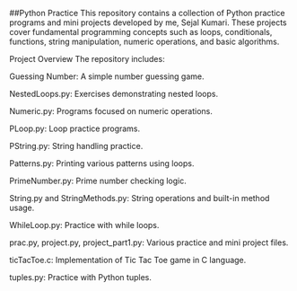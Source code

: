 ##Python Practice 
This repository contains a collection of Python practice programs and mini projects developed by me, Sejal Kumari. These projects cover fundamental programming concepts such as loops, conditionals, functions, string manipulation, numeric operations, and basic algorithms.

Project Overview
The repository includes:

Guessing Number: A simple number guessing game.

NestedLoops.py: Exercises demonstrating nested loops.

Numeric.py: Programs focused on numeric operations.

PLoop.py: Loop practice programs.

PString.py: String handling practice.

Patterns.py: Printing various patterns using loops.

PrimeNumber.py: Prime number checking logic.

String.py and StringMethods.py: String operations and built-in method usage.

WhileLoop.py: Practice with while loops.

prac.py, project.py, project_part1.py: Various practice and mini project files.

ticTacToe.c: Implementation of Tic Tac Toe game in C language.

tuples.py: Practice with Python tuples.
